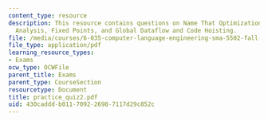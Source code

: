 ```yaml
---
content_type: resource
description: This resource contains questions on Name That Optimization, Dead Variable
  Analysis, Fixed Points, and Global Dataflow and Code Hoisting.
file: /media/courses/6-035-computer-language-engineering-sma-5502-fall-2005/430cadddb011709226987117d29c852c_practice_quiz2.pdf
file_type: application/pdf
learning_resource_types:
- Exams
ocw_type: OCWFile
parent_title: Exams
parent_type: CourseSection
resourcetype: Document
title: practice_quiz2.pdf
uid: 430caddd-b011-7092-2698-7117d29c852c
---
```

